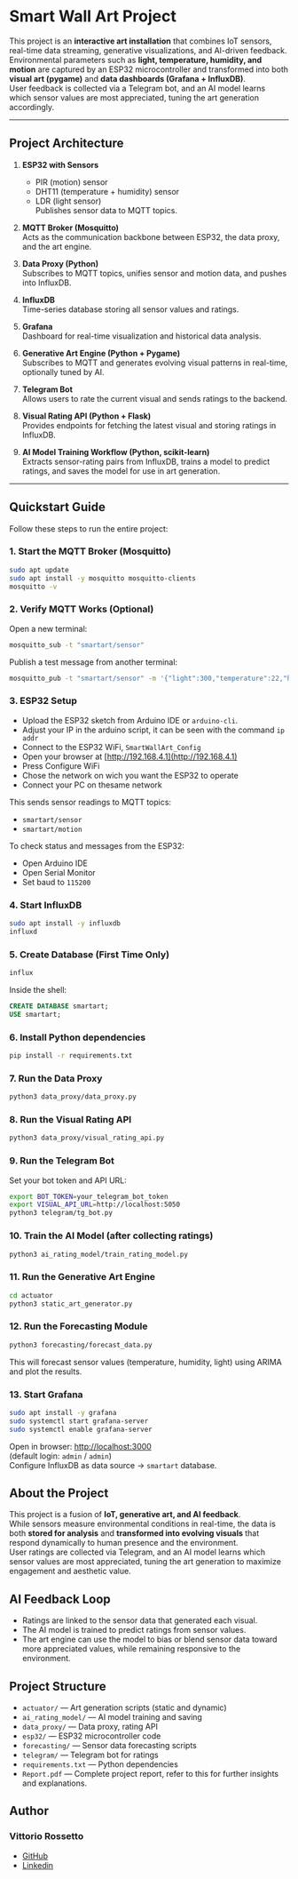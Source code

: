 
# Smart Wall Art Project

This project is an **interactive art installation** that combines IoT sensors, real-time data streaming, generative visualizations, and AI-driven feedback.  
Environmental parameters such as **light, temperature, humidity, and motion** are captured by an ESP32 microcontroller and transformed into both **visual art (pygame)** and **data dashboards (Grafana + InfluxDB)**.  
User feedback is collected via a Telegram bot, and an AI model learns which sensor values are most appreciated, tuning the art generation accordingly.

---


## Project Architecture

1. **ESP32 with Sensors**  
   - PIR (motion) sensor  
   - DHT11 (temperature + humidity) sensor  
   - LDR (light sensor)  
   Publishes sensor data to MQTT topics.

2. **MQTT Broker (Mosquitto)**  
   Acts as the communication backbone between ESP32, the data proxy, and the art engine.

3. **Data Proxy (Python)**  
   Subscribes to MQTT topics, unifies sensor and motion data, and pushes into InfluxDB.

4. **InfluxDB**  
   Time-series database storing all sensor values and ratings.

5. **Grafana**  
   Dashboard for real-time visualization and historical data analysis.

6. **Generative Art Engine (Python + Pygame)**  
   Subscribes to MQTT and generates evolving visual patterns in real-time, optionally tuned by AI.

7. **Telegram Bot**  
   Allows users to rate the current visual and sends ratings to the backend.

8. **Visual Rating API (Python + Flask)**  
   Provides endpoints for fetching the latest visual and storing ratings in InfluxDB.

9. **AI Model Training Workflow (Python, scikit-learn)**  
   Extracts sensor-rating pairs from InfluxDB, trains a model to predict ratings, and saves the model for use in art generation.

---


## Quickstart Guide

Follow these steps to run the entire project:

### 1. Start the MQTT Broker (Mosquitto)
```bash
sudo apt update
sudo apt install -y mosquitto mosquitto-clients
mosquitto -v
```

### 2. Verify MQTT Works (Optional)
Open a new terminal:
```bash
mosquitto_sub -t "smartart/sensor"
```
Publish a test message from another terminal:
```bash
mosquitto_pub -t "smartart/sensor" -m '{"light":300,"temperature":22,"humidity":50}'
```

### 3. ESP32 Setup
- Upload the ESP32 sketch from Arduino IDE or `arduino-cli`.  
- Adjust your IP in the arduino script, it can be seen with the command `ip addr`
- Connect to the ESP32 WiFi, `SmartWallArt_Config`
- Open your browser at [http://192.168.4.1](http://192.168.4.1)
- Press Configure WiFi
- Chose the network on wich you want the ESP32 to operate
- Connect your PC on thesame network

This sends sensor readings to MQTT topics:  
- `smartart/sensor`  
- `smartart/motion`  

To check status and messages from the ESP32:
- Open Arduino IDE
- Open Serial Monitor
- Set baud to `115200`

### 4. Start InfluxDB
```bash
sudo apt install -y influxdb
influxd
```

### 5. Create Database (First Time Only)
```bash
influx
```
Inside the shell:
```sql
CREATE DATABASE smartart;
USE smartart;
```

### 6. Install Python dependencies
```bash
pip install -r requirements.txt
```

### 7. Run the Data Proxy
```bash
python3 data_proxy/data_proxy.py
```

### 8. Run the Visual Rating API
```bash
python3 data_proxy/visual_rating_api.py
```

### 9. Run the Telegram Bot
Set your bot token and API URL:
```bash
export BOT_TOKEN=your_telegram_bot_token
export VISUAL_API_URL=http://localhost:5050
python3 telegram/tg_bot.py
```

### 10. Train the AI Model (after collecting ratings)
```bash
python3 ai_rating_model/train_rating_model.py
```

### 11. Run the Generative Art Engine
```bash
cd actuator
python3 static_art_generator.py
```

### 12. Run the Forecasting Module
```bash
python3 forecasting/forecast_data.py
```
This will forecast sensor values (temperature, humidity, light) using ARIMA and plot the results.

### 13. Start Grafana
```bash
sudo apt install -y grafana
sudo systemctl start grafana-server
sudo systemctl enable grafana-server
```
Open in browser: [http://localhost:3000](http://localhost:3000)  
(default login: `admin` / `admin`)  
Configure InfluxDB as data source → `smartart` database.



## About the Project
This project is a fusion of **IoT, generative art, and AI feedback**.  
While sensors measure environmental conditions in real-time, the data is both **stored for analysis** and **transformed into evolving visuals** that respond dynamically to human presence and the environment.  
User ratings are collected via Telegram, and an AI model learns which sensor values are most appreciated, tuning the art generation to maximize engagement and aesthetic value.

## AI Feedback Loop
- Ratings are linked to the sensor data that generated each visual.
- The AI model is trained to predict ratings from sensor values.
- The art engine can use the model to bias or blend sensor data toward more appreciated values, while remaining responsive to the environment.

## Project Structure
- `actuator/` — Art generation scripts (static and dynamic)
- `ai_rating_model/` — AI model training and saving
- `data_proxy/` — Data proxy, rating API
- `esp32/` — ESP32 microcontroller code
- `forecasting/` — Sensor data forecasting scripts
- `telegram/` — Telegram bot for ratings
- `requirements.txt` — Python dependencies
- `Report.pdf` — Complete project report, refer to this for further insights and explanations.
 


## Author
### Vittorio Rossetto
 - [GitHub](https://github.com/VittorioRossetto)
 - [Linkedin](https://www.linkedin.com/in/vittorio-rossetto-508086333/)